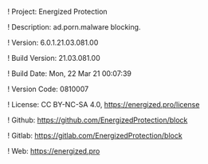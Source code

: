 ! Project: Energized Protection

! Description: ad.porn.malware blocking.

! Version: 6.0.1.21.03.081.00

! Build Version: 21.03.081.00

! Build Date: Mon, 22 Mar 21 00:07:39

! Version Code: 0810007

! License: CC BY-NC-SA 4.0, https://energized.pro/license

! Github: https://github.com/EnergizedProtection/block

! Gitlab: https://gitlab.com/EnergizedProtection/block


! Web: https://energized.pro
